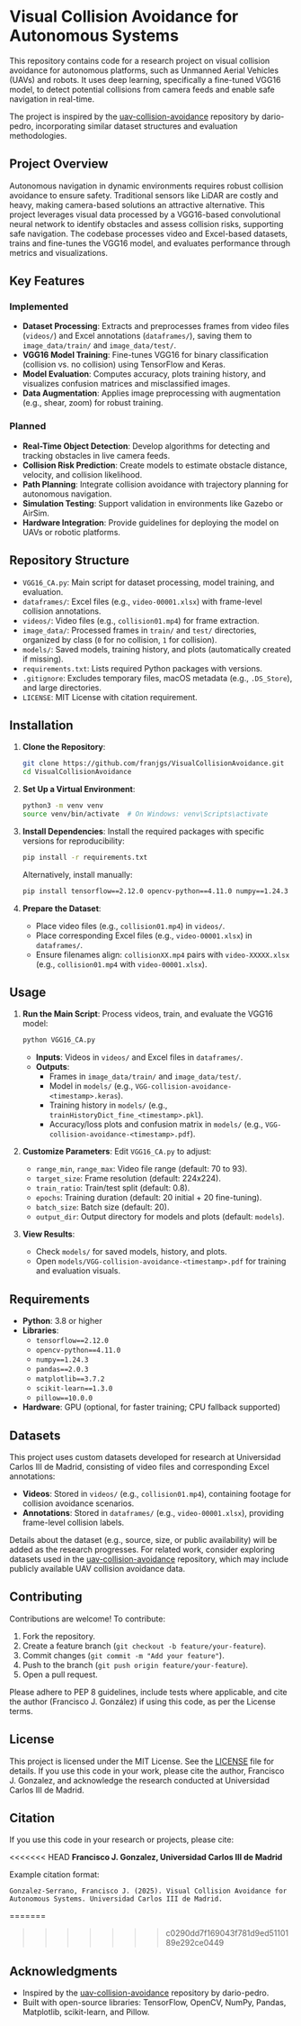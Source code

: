 # Visual Collision Avoidance for Autonomous Systems

This repository contains code for a research project on visual collision avoidance for autonomous platforms, such as Unmanned Aerial Vehicles (UAVs) and robots. It uses deep learning, specifically a fine-tuned VGG16 model, to detect potential collisions from camera feeds and enable safe navigation in real-time.

The project is inspired by the [uav-collision-avoidance](https://github.com/dario-pedro/uav-collision-avoidance) repository by dario-pedro, incorporating similar dataset structures and evaluation methodologies.

## Project Overview

Autonomous navigation in dynamic environments requires robust collision avoidance to ensure safety. Traditional sensors like LiDAR are costly and heavy, making camera-based solutions an attractive alternative. This project leverages visual data processed by a VGG16-based convolutional neural network to identify obstacles and assess collision risks, supporting safe navigation. The codebase processes video and Excel-based datasets, trains and fine-tunes the VGG16 model, and evaluates performance through metrics and visualizations.

## Key Features

### Implemented
- **Dataset Processing**: Extracts and preprocesses frames from video files (`videos/`) and Excel annotations (`dataframes/`), saving them to `image_data/train/` and `image_data/test/`.
- **VGG16 Model Training**: Fine-tunes VGG16 for binary classification (collision vs. no collision) using TensorFlow and Keras.
- **Model Evaluation**: Computes accuracy, plots training history, and visualizes confusion matrices and misclassified images.
- **Data Augmentation**: Applies image preprocessing with augmentation (e.g., shear, zoom) for robust training.

### Planned
- **Real-Time Object Detection**: Develop algorithms for detecting and tracking obstacles in live camera feeds.
- **Collision Risk Prediction**: Create models to estimate obstacle distance, velocity, and collision likelihood.
- **Path Planning**: Integrate collision avoidance with trajectory planning for autonomous navigation.
- **Simulation Testing**: Support validation in environments like Gazebo or AirSim.
- **Hardware Integration**: Provide guidelines for deploying the model on UAVs or robotic platforms.

## Repository Structure

- `VGG16_CA.py`: Main script for dataset processing, model training, and evaluation.
- `dataframes/`: Excel files (e.g., `video-00001.xlsx`) with frame-level collision annotations.
- `videos/`: Video files (e.g., `collision01.mp4`) for frame extraction.
- `image_data/`: Processed frames in `train/` and `test/` directories, organized by class (`0` for no collision, `1` for collision).
- `models/`: Saved models, training history, and plots (automatically created if missing).
- `requirements.txt`: Lists required Python packages with versions.
- `.gitignore`: Excludes temporary files, macOS metadata (e.g., `.DS_Store`), and large directories.
- `LICENSE`: MIT License with citation requirement.

## Installation

1. **Clone the Repository**:
   ```bash
   git clone https://github.com/franjgs/VisualCollisionAvoidance.git
   cd VisualCollisionAvoidance
   ```

2. **Set Up a Virtual Environment**:
   ```bash
   python3 -m venv venv
   source venv/bin/activate  # On Windows: venv\Scripts\activate
   ```

3. **Install Dependencies**:
   Install the required packages with specific versions for reproducibility:
   ```bash
   pip install -r requirements.txt
   ```
   Alternatively, install manually:
   ```bash
   pip install tensorflow==2.12.0 opencv-python==4.11.0 numpy==1.24.3 pandas==2.0.3 matplotlib==3.7.2 scikit-learn==1.3.0 pillow==10.0.0
   ```

4. **Prepare the Dataset**:
   - Place video files (e.g., `collision01.mp4`) in `videos/`.
   - Place corresponding Excel files (e.g., `video-00001.xlsx`) in `dataframes/`.
   - Ensure filenames align: `collisionXX.mp4` pairs with `video-XXXXX.xlsx` (e.g., `collision01.mp4` with `video-00001.xlsx`).

## Usage

1. **Run the Main Script**:
   Process videos, train, and evaluate the VGG16 model:
   ```bash
   python VGG16_CA.py
   ```
   - **Inputs**: Videos in `videos/` and Excel files in `dataframes/`.
   - **Outputs**:
     - Frames in `image_data/train/` and `image_data/test/`.
     - Model in `models/` (e.g., `VGG-collision-avoidance-<timestamp>.keras`).
     - Training history in `models/` (e.g., `trainHistoryDict_fine_<timestamp>.pkl`).
     - Accuracy/loss plots and confusion matrix in `models/` (e.g., `VGG-collision-avoidance-<timestamp>.pdf`).

2. **Customize Parameters**:
   Edit `VGG16_CA.py` to adjust:
   - `range_min`, `range_max`: Video file range (default: 70 to 93).
   - `target_size`: Frame resolution (default: 224x224).
   - `train_ratio`: Train/test split (default: 0.8).
   - `epochs`: Training duration (default: 20 initial + 20 fine-tuning).
   - `batch_size`: Batch size (default: 20).
   - `output_dir`: Output directory for models and plots (default: `models`).

3. **View Results**:
   - Check `models/` for saved models, history, and plots.
   - Open `models/VGG-collision-avoidance-<timestamp>.pdf` for training and evaluation visuals.

## Requirements

- **Python**: 3.8 or higher
- **Libraries**:
  - `tensorflow==2.12.0`
  - `opencv-python==4.11.0`
  - `numpy==1.24.3`
  - `pandas==2.0.3`
  - `matplotlib==3.7.2`
  - `scikit-learn==1.3.0`
  - `pillow==10.0.0`
- **Hardware**: GPU (optional, for faster training; CPU fallback supported)

## Datasets

This project uses custom datasets developed for research at Universidad Carlos III de Madrid, consisting of video files and corresponding Excel annotations:
- **Videos**: Stored in `videos/` (e.g., `collision01.mp4`), containing footage for collision avoidance scenarios.
- **Annotations**: Stored in `dataframes/` (e.g., `video-00001.xlsx`), providing frame-level collision labels.

Details about the dataset (e.g., source, size, or public availability) will be added as the research progresses. For related work, consider exploring datasets used in the [uav-collision-avoidance](https://github.com/dario-pedro/uav-collision-avoidance) repository, which may include publicly available UAV collision avoidance data.

## Contributing

Contributions are welcome! To contribute:
1. Fork the repository.
2. Create a feature branch (`git checkout -b feature/your-feature`).
3. Commit changes (`git commit -m "Add your feature"`).
4. Push to the branch (`git push origin feature/your-feature`).
5. Open a pull request.

Please adhere to PEP 8 guidelines, include tests where applicable, and cite the author (Francisco J. González) if using this code, as per the License terms.

## License

This project is licensed under the MIT License. See the [LICENSE](LICENSE) file for details. If you use this code in your work, please cite the author, Francisco J. Gonzalez, and acknowledge the research conducted at Universidad Carlos III de Madrid.

## Citation

If you use this code in your research or projects, please cite:

<<<<<<< HEAD
**Francisco J. Gonzalez, Universidad Carlos III de Madrid**

Example citation format:
```
Gonzalez-Serrano, Francisco J. (2025). Visual Collision Avoidance for Autonomous Systems. Universidad Carlos III de Madrid.
```
=======
>>>>>>> c0290dd7f169043f781d9ed5110189e292ce0449

## Acknowledgments

- Inspired by the [uav-collision-avoidance](https://github.com/dario-pedro/uav-collision-avoidance) repository by dario-pedro.
- Built with open-source libraries: TensorFlow, OpenCV, NumPy, Pandas, Matplotlib, scikit-learn, and Pillow.
